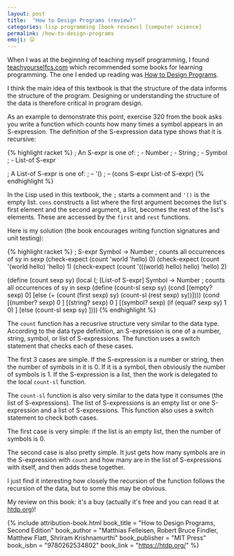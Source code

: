 ```yaml
---
layout: post
title:  "How to Design Programs (review)"
categories: lisp programming [book reviews] [computer science]
permalink: /how-to-design-programs
emoji: 😮
---
```


When I was at the beginning of teaching myself programming, I found [teachyourselfcs.com](https://teachyourselfcs.com) which recommended some books for learning programming. The one I ended up reading was [How to Design Programs](https://htdp.org/).

I think the main idea of this textbook is that the structure of the data informs the structure of the program. Designing or understanding the structure of the data is therefore critical in program design.

As an example to demonstrate this point, exercise 320 from the book asks you write a function which counts how many times a symbol appears in an S-expression. The definition of the S-expression data type shows that it is recursive:

{% highlight racket %}
; An S-expr is one of:
; - Number
; - String
; - Symbol
; - List-of S-expr

; A List-of S-expr is one of: 
; – '()
; – (cons S-expr List-of S-expr)
{% endhighlight %}

In the Lisp used in this textbook, the `;` starts a comment and `'()` is the empty list. `cons` constructs a list where the first argument becomes the list's first element and the second argument, a list, becomes the rest of the list's elements. These are accessed by the `first` and `rest` functions.

Here is my solution (the book encourages writing function signatures and unit testing):

{% highlight racket %}
; S-expr Symbol -> Number
; counts all occurrences of sy in sexp
(check-expect (count 'world 'hello) 0)
(check-expect (count '(world hello) 'hello) 1)
(check-expect (count '(((world) hello) hello) 'hello) 2)

(define (count sexp sy)
  (local (; [List-of S-expr] Symbol -> Number
          ; counts all occurrences of sy in sexp
          (define (count-sl sexp sy)
            (cond
              [(empty? sexp) 0]
              [else
                (+ (count (first sexp) sy)
                   (count-sl (rest sexp) sy))])))
  (cond
    [(number? sexp) 0 ]
    [(string? sexp) 0 ]
    [(symbol? sexp) (if (equal? sexp sy) 1 0) ]
    [else (count-sl sexp sy) ])))
{% endhighlight %}

The `count` function has a recusrive structure very similar to the data type. According to the data type definition, an S-expression is one of a number, string, symbol, or list of S-expressions. The function uses a switch statement that checks each of these cases.

The first 3 cases are simple. If the S-expression is a number or string, then the number of symbols in it is 0. If it is a symbol, then obviously the number of symbols is 1. If the S-expression is a list, then the work is delegated to the local `count-sl` function.

The `count-sl` function is also very similar to the data type it consumes (the list of S-expressions). The list of S-expressions is an empty list or one S-expression and a list of S-expressions. This function also uses a switch statement to check both cases.

The first case is very simple: if the list is an empty list, then the number of symbols is 0.

The second case is also pretty simple. It just gets how many symbols are in the S-expression with `count` and how many are in the list of S-expressions with itself, and then adds these together.

I just find it interesting how closely the recursion of the function follows the recursion of the data, but to some this may be obvious.

My review on this book: it's a buy (actually it's free and you can read it at [htdp.org](https://htdp.org/))!

{% include attribution-book.html
  book_title = "How to Design Programs, Second Edition"
  book_author = "Matthias Felleisen, Robert Bruce Findler, Matthew Flatt, Shriram Krishnamurthi"
  book_publisher = "MIT Press"
  book_isbn = "9780262534802"
  book_link = "https://htdp.org/"
%}
